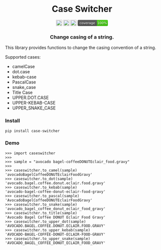 <div align=center>
<!-- Title: -->
  <h1>Case Switcher</h1>
<!-- Labels: -->
  <!-- First row: -->
  <img src="https://img.shields.io/badge/License-AGPL%20v3-blue.svg"
   height="20"
   alt="License: AGPL v3">
  <img src="https://img.shields.io/badge/code%20style-black-000000.svg"
   height="20"
   alt="Code style: black">
    <img src="https://img.shields.io/pypi/v/case-switcher.svg"
   height="20"
   alt="PyPI version">
  <?xml version="1.0" encoding="UTF-8"?>
  <svg xmlns="http://www.w3.org/2000/svg" width="99" height="20">
    <linearGradient id="b" x2="0" y2="100%">
      <stop offset="0" stop-color="#bbb" stop-opacity=".1"/>
      <stop offset="1" stop-opacity=".1"/>
    </linearGradient>
    <mask id="a">
      <rect width="99" height="20" rx="3" fill="#fff"/>
    </mask>
    <g mask="url(#a)">
      <path fill="#555" d="M0 0h63v20H0z"/>
      <path fill="#4c1" d="M63 0h36v20H63z"/>
      <path fill="url(#b)" d="M0 0h99v20H0z"/>
    </g>
    <g fill="#fff" text-anchor="middle" font-family="DejaVu Sans,Verdana,Geneva,sans-serif" font-size="11">
      <text x="31.5" y="15" fill="#010101" fill-opacity=".3">coverage</text>
      <text x="31.5" y="14">coverage</text>
      <text x="80" y="15" fill="#010101" fill-opacity=".3">100%</text>
      <text x="80" y="14">100%</text>
    </g>
  </svg>
  <h3>Change casing of a string.</h3>
</div>

This library provides functions to change the casing convention of a
string.

Supported cases:
- camelCase
- dot.case
- kebab-case
- PascalCase
- snake_case
- Title Case
- UPPER.DOT.CASE
- UPPER-KEBAB-CASE
- UPPER_SNAKE_CASE

### Install

```shell
pip install case-switcher
```

### Demo

```pycon
>>> import caseswitcher
>>>
>>> sample = "avocado bagel-coffeeDONUTEclair_food.gravy"
>>>
>>> caseswitcher.to_camel(sample)
'avocadoBagelCoffeeDONUTEclairFoodGravy'
>>> caseswitcher.to_dot(sample)
'avocado.bagel.coffee.donut.eclair.food.gravy'
>>> caseswitcher.to_kebab(sample)
'avocado-bagel-coffee-donut-eclair-food-gravy'
>>> caseswitcher.to_pascal(sample)
'AvocadoBagelCoffeeDONUTEclairFoodGravy'
>>> caseswitcher.to_snake(sample)
'avocado_bagel_coffee_donut_eclair_food_gravy'
>>> caseswitcher.to_title(sample)
'Avocado Bagel Coffee DONUT Eclair Food Gravy'
>>> caseswitcher.to_upper_dot(sample)
'AVOCADO.BAGEL.COFFEE.DONUT.ECLAIR.FOOD.GRAVY'
>>> caseswitcher.to_upper_kebab(sample)
'AVOCADO-BAGEL-COFFEE-DONUT-ECLAIR-FOOD-GRAVY'
>>> caseswitcher.to_upper_snake(sample)
'AVOCADO_BAGEL_COFFEE_DONUT_ECLAIR_FOOD_GRAVY'
```
